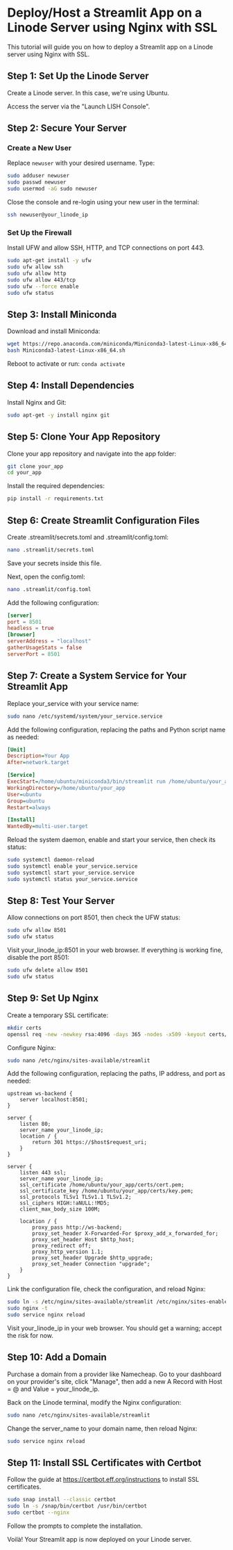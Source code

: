 # Deploy/Host a Streamlit App on a Linode Server using Nginx with SSL

This tutorial will guide you on how to deploy a Streamlit app on a Linode server using Nginx with SSL.

## Step 1: Set Up the Linode Server

Create a Linode server. In this case, we're using Ubuntu.

Access the server via the "Launch LISH Console".

## Step 2: Secure Your Server

### Create a New User

Replace `newuser` with your desired username. Type:

```bash
sudo adduser newuser
sudo passwd newuser
sudo usermod -aG sudo newuser
```

Close the console and re-login using your new user in the terminal:

```bash
ssh newuser@your_linode_ip
```

### Set Up the Firewall

Install UFW and allow SSH, HTTP, and TCP connections on port 443.

```bash
sudo apt-get install -y ufw
sudo ufw allow ssh
sudo ufw allow http
sudo ufw allow 443/tcp
sudo ufw --force enable
sudo ufw status
```

## Step 3: Install Miniconda

Download and install Miniconda:

```bash
wget https://repo.anaconda.com/miniconda/Miniconda3-latest-Linux-x86_64.sh
bash Miniconda3-latest-Linux-x86_64.sh
```
Reboot to activate or run: `conda activate`

## Step 4: Install Dependencies

Install Nginx and Git:

```bash
sudo apt-get -y install nginx git
```

## Step 5: Clone Your App Repository

Clone your app repository and navigate into the app folder:

```bash
git clone your_app
cd your_app
```

Install the required dependencies:

```bash
pip install -r requirements.txt
```

## Step 6: Create Streamlit Configuration Files

Create .streamlit/secrets.toml and .streamlit/config.toml:

```bash
nano .streamlit/secrets.toml
```

Save your secrets inside this file.

Next, open the config.toml:

```bash
nano .streamlit/config.toml
```

Add the following configuration:

```toml
[server]
port = 8501
headless = true
[browser]
serverAddress = "localhost"
gatherUsageStats = false
serverPort = 8501
```

## Step 7: Create a System Service for Your Streamlit App

Replace your_service with your service name:

```bash
sudo nano /etc/systemd/system/your_service.service
```

Add the following configuration, replacing the paths and Python script name as needed:

```ini
[Unit]
Description=Your App
After=network.target

[Service]
ExecStart=/home/ubuntu/miniconda3/bin/streamlit run /home/ubuntu/your_app/main.py
WorkingDirectory=/home/ubuntu/your_app
User=ubuntu
Group=ubuntu
Restart=always

[Install]
WantedBy=multi-user.target
```

Reload the system daemon, enable and start your service, then check its status:

```bash
sudo systemctl daemon-reload
sudo systemctl enable your_service.service
sudo systemctl start your_service.service
sudo systemctl status your_service.service
```

## Step 8: Test Your Server

Allow connections on port 8501, then check the UFW status:

```bash
sudo ufw allow 8501
sudo ufw status
```

Visit your_linode_ip:8501 in your web browser. If everything is working fine, disable the port 8501:

```bash
sudo ufw delete allow 8501
sudo ufw status
```

## Step 9: Set Up Nginx

Create a temporary SSL certificate:

```bash
mkdir certs
openssl req -new -newkey rsa:4096 -days 365 -nodes -x509 -keyout certs/key.pem -out certs/cert.pem
```

Configure Nginx:

```bash
sudo nano /etc/nginx/sites-available/streamlit
```

Add the following configuration, replacing the paths, IP address, and port as needed:

```nginx
upstream ws-backend {
    server localhost:8501;
}

server {
    listen 80;
    server_name your_linode_ip;
    location / {
        return 301 https://$host$request_uri;
    }
}

server {
    listen 443 ssl;
    server_name your_linode_ip;
    ssl_certificate /home/ubuntu/your_app/certs/cert.pem;
    ssl_certificate_key /home/ubuntu/your_app/certs/key.pem;
    ssl_protocols TLSv1 TLSv1.1 TLSv1.2;
    ssl_ciphers HIGH:!aNULL:!MD5;
    client_max_body_size 100M;

    location / {
        proxy_pass http://ws-backend;
        proxy_set_header X-Forwarded-For $proxy_add_x_forwarded_for;
        proxy_set_header Host $http_host;
        proxy_redirect off;
        proxy_http_version 1.1;
        proxy_set_header Upgrade $http_upgrade;
        proxy_set_header Connection "upgrade";
    }
}
```

Link the configuration file, check the configuration, and reload Nginx:

```bash
sudo ln -s /etc/nginx/sites-available/streamlit /etc/nginx/sites-enabled
sudo nginx -t
sudo service nginx reload
```

Visit your_linode_ip in your web browser. You should get a warning; accept the risk for now.

## Step 10: Add a Domain

Purchase a domain from a provider like Namecheap. Go to your dashboard on your provider's site, click "Manage", then add a new A Record with Host = @ and Value = your_linode_ip.

Back on the Linode terminal, modify the Nginx configuration:

```bash
sudo nano /etc/nginx/sites-available/streamlit
```

Change the server_name to your domain name, then reload Nginx:

```bash
sudo service nginx reload
```

## Step 11: Install SSL Certificates with Certbot

Follow the guide at https://certbot.eff.org/instructions to install SSL certificates.

```bash
sudo snap install --classic certbot
sudo ln -s /snap/bin/certbot /usr/bin/certbot
sudo certbot --nginx
```

Follow the prompts to complete the installation.

Voilà! Your Streamlit app is now deployed on your Linode server.